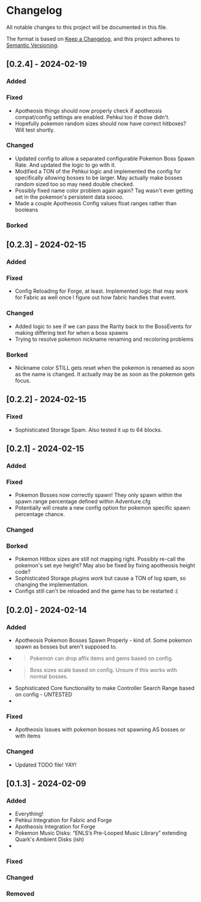 # Changelog

All notable changes to this project will be documented in this file.

The format is based on [Keep a Changelog](https://keepachangelog.com/en/1.1.0/),
and this project adheres to [Semantic Versioning](https://semver.org/spec/v2.0.0.html).

## [0.2.4] - 2024-02-19
### Added
### Fixed
- Apotheosis things should now properly check if apotheosis compat/config settings are enabled. Pehkui too if those didn't.
- Hopefully pokemon random sizes should now have correct hitboxes? Will test shortly.
### Changed
- Updated config to allow a separated configurable Pokemon Boss Spawn Rate. And updated the logic to go with it.
- Modified a TON of the Pehkui logic and implemented the config for specifically allowing bosses to be larger. May actually make bosses random sized too so may need double checked.
- Possibly fixed name color problem again again? Tag wasn't ever getting set in the pokemon's persistent data soooo.
- Made a couple Apotheosis Config values float ranges rather than booleans
### Borked

## [0.2.3] - 2024-02-15
### Added
### Fixed 
- Config Reloading for Forge, at least. Implemented logic that may work for Fabric as well once I figure out how fabric handles that event.
### Changed
- Added logic to see if we can pass the Rarity back to the BossEvents for making differing text for when a boss spawns
- Trying to resolve pokemon nickname renaming and recoloring problems
### Borked
- Nickname color STILL gets reset when the pokemon is renamed as soon as the name is changed. It actually may be as soon as the pokemon gets focus.


## [0.2.2] - 2024-02-15

### Fixed
- Sophisticated Storage Spam. Also tested it up to 64 blocks.
## [0.2.1] - 2024-02-15
### Added
### Fixed
- Pokemon Bosses now correctly spawn! They only spawn within the spawn range percentage defined within Adventure.cfg
- Potentially will create a new config option for pokemon specific spawn percentage chance.
### Changed
### Borked
- Pokemon Hitbox sizes are still not mapping right. Possibly re-call the pokemon's set eye height? May also be fixed by fixing apotheosis height code?
- Sophisticated Storage plugins _work_ but cause a TON of log spam, so changing the implementation.
- Configs still can't be reloaded and the game has to be restarted :(


## [0.2.0] - 2024-02-14

### Added
- Apotheosis Pokemon Bosses Spawn Properly - kind of. Some pokemon spawn as bosses but aren't supposed to.
- > Pokemon can drop affix items and gems based on config.
- > Boss sizes scale based on config. Unsure if this works with normal bosses.
- Sophisticated Core functionality to make Controller Search Range based on config - UNTESTED
- 
### Fixed
- Apotheosis Issues with pokemon bosses not spawning AS bosses or with items

### Changed
- Updated TODO file! YAY!

## [0.1.3] - 2024-02-09

### Added

- Everything!
- Pehkui Integration for Fabric and Forge
- Apotheosis Integration for Forge
- Pokemon Music Disks: “ENLS’s Pre-Looped Music Library” extending Quark's Ambient Disks (ish)
-

### Fixed



### Changed


### Removed


[unreleased]: https://github.com/olivierlacan/keep-a-changelog/compare/v1.1.1...HEAD